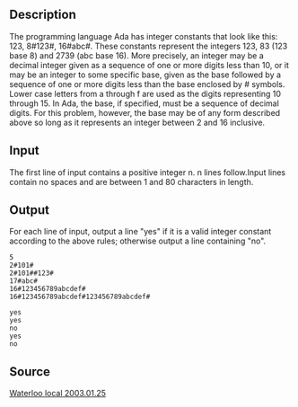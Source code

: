 <h2>Description</h2><p>The programming language Ada has integer constants that look like this: 123, 8#123#, 16#abc#. These constants represent the integers 123, 83 (123 base 8) and 2739 (abc base 16). More precisely, an integer may be a decimal integer given as a sequence of one or more digits less than 10, or it may be an integer to some specific base, given as the base followed by a sequence of one or more digits less than the base enclosed by # symbols. Lower case letters from a through f are used as the digits representing 10 through 15. In Ada, the base, if specified, must be a sequence of decimal digits. For this problem, however, the base may be of any form described above so long as it represents an integer between 2 and 16 inclusive. </p><h2>Input</h2><p>The first line of input contains a positive integer n. n lines follow.Input lines contain no spaces and are between 1 and 80 characters in length. 
</p><h2>Output</h2><p>For each line of input, output a line "yes" if it is a valid integer constant according to the above rules; otherwise output a line containing "no".</p><pre><code class="language-input1">5
2#101#
2#101##123#
17#abc#
16#123456789abcdef#
16#123456789abcdef#123456789abcdef#
</code></pre><pre><code class="language-output1">yes
yes
no
yes
no
</code></pre><h2>Source</h2><a href="searchproblem?field=source&amp;key=Waterloo+local+2003.01.25">Waterloo local 2003.01.25</a>